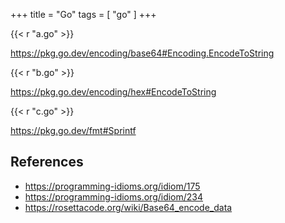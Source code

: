 +++
title = "Go"
tags = [ "go" ]
+++

{{< r "a.go" >}}

<https://pkg.go.dev/encoding/base64#Encoding.EncodeToString>

{{< r "b.go" >}}

<https://pkg.go.dev/encoding/hex#EncodeToString>

{{< r "c.go" >}}

<https://pkg.go.dev/fmt#Sprintf>

## References

- <https://programming-idioms.org/idiom/175>
- <https://programming-idioms.org/idiom/234>
- <https://rosettacode.org/wiki/Base64_encode_data>
